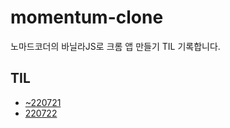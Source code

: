 # momentum-clone

노마드코더의 바닐라JS로 크롬 앱 만들기 TIL 기록합니다.

## TIL
- [~220721](~220721)
- [220722](220722)
